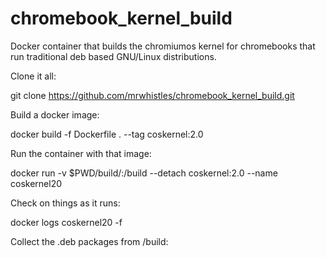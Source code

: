 # chromebook_kernel_build
 Docker container that builds the chromiumos kernel for chromebooks that run traditional deb based GNU/Linux distributions.



Clone it all:

git clone https://github.com/mrwhistles/chromebook_kernel_build.git


Build a docker image:

docker build -f Dockerfile . --tag coskernel:2.0



Run the container with that image:

docker run -v $PWD/build/:/build --detach coskernel:2.0 --name coskernel20


Check on things as it runs:

docker logs coskernel20 -f


Collect the .deb packages from /build:
